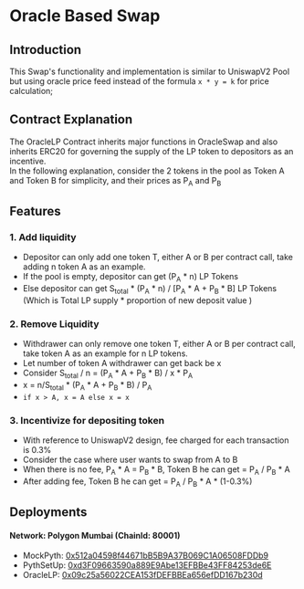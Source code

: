 # Oracle Based Swap

## Introduction
This Swap's functionality and implementation is similar to UniswapV2 Pool but using oracle price feed instead of the formula `x * y = k` for price calculation;
## Contract Explanation
The OracleLP Contract inherits major functions in OracleSwap and also inherits ERC20 for governing the supply of the LP token to depositors as an incentive.\
In the following explanation, consider the 2 tokens in the pool as Token A and Token B for simplicity, and their prices as P<sub>A</sub> and P<sub>B</sub>

## Features

### 1. Add liquidity
- Depositor can only add one token T, either A or B per contract call, take adding n token A as an example.
- If the pool is empty, depositor can get (P<sub>A</sub> * n) LP Tokens 
- Else depositor can get S<sub>total</sub> * (P<sub>A</sub> * n) / [P<sub>A</sub> * A + P<sub>B</sub> * B] LP Tokens (Which is Total LP supply * proportion of new deposit value )
### 2. Remove Liquidity
- Withdrawer can only remove one token T, either A or B per contract call, take token A as an example for n LP tokens.
- Let number of token A withdrawer can get back be x
- Consider S<sub>total</sub> / n = (P<sub>A</sub> * A + P<sub>B</sub> * B) / x * P<sub>A</sub>
- x = n/S<sub>total</sub> * (P<sub>A</sub> * A + P<sub>B</sub> * B) / P<sub>A</sub>
- `if x > A, x = A else x = x`
### 3. Incentivize for depositing token
- With reference to UniswapV2 design, fee charged for each transaction is 0.3%
- Consider the case where user wants to swap from A to B
- When there is no fee, P<sub>A</sub> * A = P<sub>B</sub> * B, Token B he can get = P<sub>A</sub> / P<sub>B</sub> * A
- After adding fee, Token B he can get = P<sub>A</sub> / P<sub>B</sub> * A * (1-0.3%)

## Deployments
#### Network: Polygon Mumbai (ChainId: 80001)
- MockPyth: <a href="https://mumbai.polygonscan.com/address/0x512a04598f44671bb5b9a37b069c1a06508fddb9">0x512a04598f44671bB5B9A37B069C1A06508FDDb9</a>
- PythSetUp: <a href="https://mumbai.polygonscan.com/address/0xd3F09663590a889E9Abe13EFBBe43FF84253de6E">0xd3F09663590a889E9Abe13EFBBe43FF84253de6E</a>
- OracleLP: <a href="https://mumbai.polygonscan.com/address/0x09c25a56022CEA153fDEFBBEa656efDD167b230d">0x09c25a56022CEA153fDEFBBEa656efDD167b230d</a>